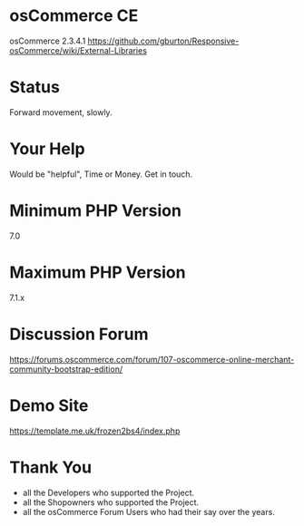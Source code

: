 osCommerce CE
=============
osCommerce 2.3.4.1
https://github.com/gburton/Responsive-osCommerce/wiki/External-Libraries

Status
======
Forward movement, slowly.

Your Help
=========
Would be "helpful", Time or Money.
Get in touch.

Minimum PHP Version
===================
7.0

Maximum PHP Version
===================
7.1.x

Discussion Forum
================
https://forums.oscommerce.com/forum/107-oscommerce-online-merchant-community-bootstrap-edition/

Demo Site
=========
https://template.me.uk/frozen2bs4/index.php

Thank You
=========
- all the Developers who supported the Project.
- all the Shopowners who supported the Project.
- all the osCommerce Forum Users who had their say over the years.
